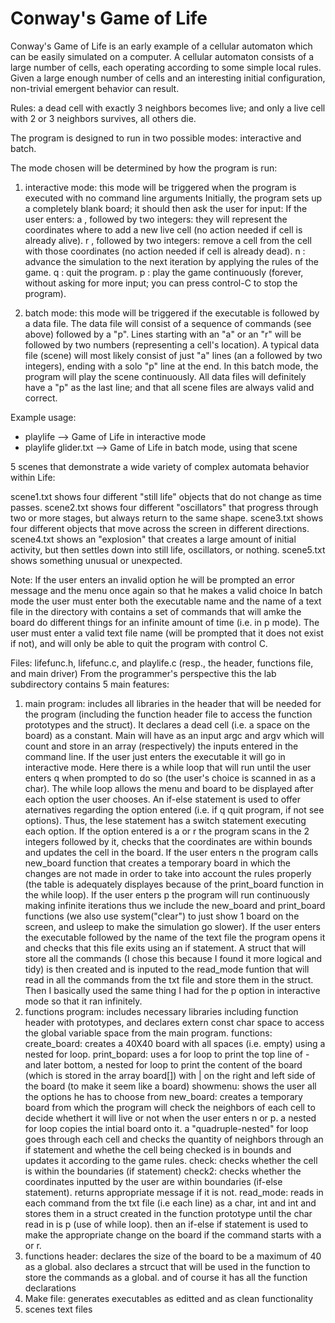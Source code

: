 # Conway's Game of Life

Conway's Game of Life is an early example of a cellular automaton which can be easily simulated on a computer. A cellular automaton consists of a large number of cells, each operating according to some simple local rules. Given a large enough number of cells and an interesting initial configuration, non-trivial emergent behavior can result.

Rules: a dead cell with exactly 3 neighbors becomes live; and only a live cell with 2 or 3 neighbors survives, all others die.

The program is designed to run in two possible modes: interactive and batch.

The mode chosen will be determined by how the program is run:

1) interactive mode: this mode will be triggered when the program is executed with no command line arguments
Initially, the program sets up a completely blank board; it should then ask the user for input:
If the user enters:
a , followed by two integers: they will represent the coordinates where to add a new live cell (no action needed if cell is already alive).
r , followed by two integers: remove a cell from the cell with those coordinates (no action needed if cell is already dead).
n : advance the simulation to the next iteration by applying the rules of the game.
q : quit the program.
p : play the game continuously (forever, without asking for more input; you can press control-C to stop the program).

2) batch mode: this mode will be triggered if the executable is followed by a data file.
The data file will consist of a sequence of commands (see above) followed by a "p". Lines starting with an "a" or an "r" will be followed by two numbers (representing a cell's location). A typical data file (scene) will most likely consist of just "a" lines (an a followed by two integers), ending with a solo "p" line at the end.
In this batch mode, the program will play the scene continuously.
All data files will definitely have a "p" as the last line; and that all scene files are always valid and correct.

Example usage:

  - playlife              -->  Game of Life in interactive mode
  - playlife glider.txt   -->  Game of Life in batch mode, using that scene

5 scenes that demonstrate a wide variety of complex automata behavior within Life:

scene1.txt  shows four different "still life" objects that do not change as time passes.
scene2.txt  shows four different "oscillators" that progress through two or more stages, but always return to the same shape.
scene3.txt  shows four different objects that move across the screen in different directions.
scene4.txt  shows an "explosion" that creates a large amount of initial activity, but then settles down into still life, oscillators, or nothing.
scene5.txt  shows something unusual or unexpected.

Note: If the user enters an invalid option he will be prompted an error message and the menu once again so that he makes a valid choice
In batch mode the user must enter both the executable name and the name of a text file in the directory with contains a set of commands that will amke the board do different things for an infinite amount of time (i.e. in p mode). The user must enter a valid text file name (will be prompted that it does not exist if not), and will only be able to quit the program with control C.

Files: lifefunc.h, lifefunc.c, and playlife.c (resp., the header, functions file, and main driver)
From the programmer's perspective this the lab subdirectory contains 5 main features:
1. main program: includes all libraries in the header that will be needed for the program (including the function header file to access the function prototypes and the struct). It declares a dead cell (i.e. a space on the board) as a constant. Main will have as an input argc and argv which will count and store in an array (respectively) the inputs entered in the command line. If the user just enters the executable it will go in interactive mode. Here there is a while loop that will run until the user enters q when prompted to do so (the user's choice is scanned in as a char). The while loop allows the menu and board to be displayed after each option the user chooses. An if-else statement is used to offer aternatives regarding the option entered (i.e. if q quit program, if not see options). Thus, the lese statement has a switch statement executing each option. If the option entered is a or r the program scans in the 2 integers followed by it, checks that the coordinates are within bounds and updates the cell in the board. If the user enters n the program calls new_board function that creates a temporary board in which the changes are not made in order to take into account the rules properly (the table is adequately displayes because of the print_board function in the while loop). If the user enters p the program will run continuously making infinite iterations thus we include the new_board and print_board functions (we also use system("clear") to just show 1 board on the screen, and usleep to make the simulation go slower). 
If the user enters the executable followed by the name of the text file the program opens it and checks that this file exits using an if statement. A struct that will store all the commands (I chose this because I found it more logical and tidy) is then created and is inputed to the read_mode funtion that will read in all the commands from the txt file and store them in the struct. Then I basically used the same thing I had for the p option in interactive mode so that it ran infinitely.
2. functions program: includes necessary libraries including function header with prototypes, and declares extern const char space to access the global variable space from the main program. 
functions:
create_board: creates a 40X40 board with all spaces (i.e. empty) using a nested for loop.
print_bopard: uses a for loop to print the top line of - and later bottom, a nested for loop to print the content of the board (which is stored in the array board[]) with | on the right and left side of the board (to make it seem like a board)
showmenu: shows the user all the options he has to choose from
new_board: creates a temporary board from which the program will check the neighbors of each cell to decide whethert it will live or not when the user enters n or p. a nested for loop copies the intial board onto it. a "quadruple-nested" for loop goes through each cell and checks the quantity of neighbors through an if statement and whethe the cell being checked is in bounds and updates it according to the game rules.
check: checks whether the cell is within the boundaries (if statement)
check2: checks whether the coordinates inputted by the user are within boundaries (if-else statement). returns appropriate message if it is not. 
read_mode: reads in each command from the txt file (i.e each line) as a char, int and int and stores them in a struct created in the function prototype until the char read in is p (use of while loop). then an if-else if statement is used to make the appropriate change on the board if the command starts with a or r.
3. functions header: declares the size of the board to be a maximum of 40 as a global. also declares a strcuct that will be used in the function to store the commands as a global. and of course it has all the function declarations
4. Make file: generates executables as editted and as clean functionality
5. scenes text files

